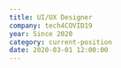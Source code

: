 ```yaml
---
title: UI/UX Designer
company: tech4COVID19
year: Since 2020
category: current-position
date: 2020-03-01 12:00:00
---
```

